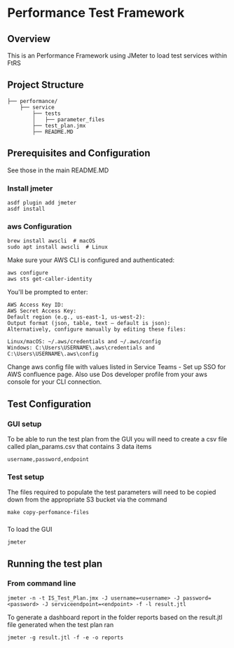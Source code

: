 # Performance Test Framework

## Overview

This is an Performance Framework using JMeter to load test services within FtRS

## Project Structure

```
├── performance/
    ├── service
        ├── tests
        │   ├── parameter_files
        ├── test_plan.jmx
        ├── README.MD
```

## Prerequisites and Configuration

See those in the main README.MD


### Install jmeter

```
asdf plugin add jmeter
asdf install
```

### aws Configuration

```
brew install awscli  # macOS
sudo apt install awscli  # Linux
```
Make sure your AWS CLI is configured and authenticated:
```
aws configure
aws sts get-caller-identity
```
You'll be prompted to enter:
```
AWS Access Key ID:
AWS Secret Access Key:
Default region (e.g., us-east-1, us-west-2):
Output format (json, table, text – default is json):
Alternatively, configure manually by editing these files:
```

```
Linux/macOS: ~/.aws/credentials and ~/.aws/config
Windows: C:\Users\USERNAME\.aws\credentials and C:\Users\USERNAME\.aws\config
```

Change aws config file with values listed in Service Teams - Set up SSO for AWS confluence page. Also use Dos developer profile from your aws console for your CLI connection.

## Test Configuration

### GUI setup
To be able to run the test plan from the GUI you will need to create a csv file called plan_params.csv that contains 3 data items
```
username,password,endpoint
```

### Test setup
The files required to populate the test parameters will need to be copied down from the appropriate S3 bucket via the command
```
make copy-perfomance-files
```

###
To load the GUI
```
jmeter
```

## Running the test plan

### From command line

```
jmeter -n -t IS_Test_Plan.jmx -J username=<username> -J password=<password> -J serviceendpoint=<endpoint> -f -l result.jtl
```

To generate a dashboard report in the folder reports based on the result.jtl file generated when the test plan ran
```
jmeter -g result.jtl -f -e -o reports
```
